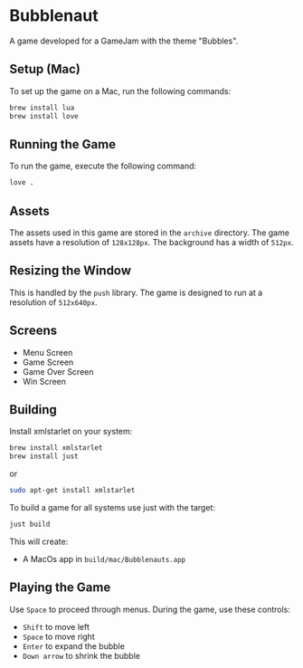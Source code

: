 # Bubblenaut
A game developed for a GameJam with the theme "Bubbles".

## Setup (Mac)
To set up the game on a Mac, run the following commands:

```bash
brew install lua
brew install love
```

## Running the Game
To run the game, execute the following command:

```bash
love .
```

## Assets
The assets used in this game are stored in the `archive` directory. The game assets have a resolution of `128x128px`.
The background has a width of `512px`.

## Resizing the Window
This is handled by the `push` library. The game is designed to run at a resolution of `512x640px`.

## Screens

- Menu Screen
- Game Screen
- Game Over Screen
- Win Screen

## Building

Install xmlstarlet on your system:
```sh
brew install xmlstarlet
brew install just
```
or
```sh
sudo apt-get install xmlstarlet
```

To build a game for all systems use just with the target:
```sh
just build
```
This will create:
* A MacOs app in `build/mac/Bubblenauts.app`

## Playing the Game
Use `Space` to proceed through menus. During the game, use these controls:
- `Shift` to move left
- `Space` to move right
- `Enter` to expand the bubble
- `Down arrow` to shrink the bubble
